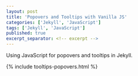 ```yaml
---
layout: post
title: 'Popovers and Tooltips with Vanilla JS'
categories: ['Jekyll', 'JavaScript']
tags: ['Jekyll', 'JavaScript']
published: true
excerpt_separator: <!-- excerpt -->
---
```


Using JavaScript for popovers and tooltips in Jekyll.

<!-- excerpt -->

{% include tooltips-popovers.html %}
